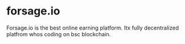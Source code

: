# forsage.io
Forsage.io is the best online earning platform. Itx fully decentralized platfrom whos coding on bsc  blockchain.
